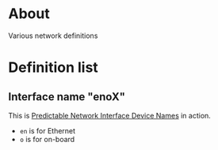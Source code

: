 # About

Various network definitions

# Definition list

## Interface name "enoX"

This is [Predictable Network Interface Device Names](http://www.freedesktop.org/wiki/Software/systemd/PredictableNetworkInterfaceNames/) in action.

* `en` is for Ethernet
* `o` is for on-board
